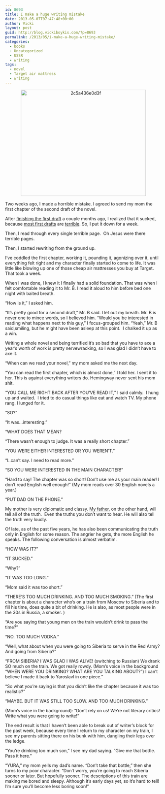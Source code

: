 ```yaml
---
id: 8693
title: I make a huge writing mistake
date: 2013-05-07T07:47:48+00:00
author: Vicki
layout: post
guid: http://blog.vickiboykis.com/?p=8693
permalink: /2013/05/i-make-a-huge-writing-mistake/
categories:
  - books
  - Uncategorized
  - USSR
  - writing
tags:
  - novel
  - Target air mattress
  - writing
---
```

<p style="text-align: center;">
   <a href="http://blog.vickiboykis.com/wp-content/uploads/2013/05/2c5a436e0d3f.jpg"><img class="aligncenter  wp-image-8695" alt="2c5a436e0d3f" src="http://blog.vickiboykis.com/wp-content/uploads/2013/05/2c5a436e0d3f-580x493.jpg" width="406" height="345" /></a>
</p>

Two weeks ago, I made a horrible mistake. I agreed to send my mom the first chapter of the second draft of the novel.

<!--more-->

After <a href="http://blog.vickiboykis.com/2013/03/boom/" target="_blank">finishing the first draft</a> a couple months ago, I realized that it sucked, because <a href="http://blog.vickiboykis.com/2010/02/im-going-to-fire-my-editor/" target="_blank">most first drafts</a> are <a href="http://blog.vickiboykis.com/2012/04/how-writers-lie-or-eel-hunting/" target="_blank">terrible</a>. So, I put it down for a week.

Then, I read through every single terrible page.  Oh Jesus were there terrible pages.

Then, I started rewriting from the ground up.

I&#8217;ve coddled the first chapter, working it, pounding it, agonizing over it, until everything felt right and my character finally started to come to life. It was little like blowing up one of those cheap air mattresses you buy at Target. That took a week.

When I was done, I knew it I finally had a solid foundation. That was when I felt comfortable reading it to Mr. B. I read it aloud to him before bed one night with baited breath.

&#8220;How is it,&#8221; I asked him.

&#8220;It&#8217;s pretty good for a second draft,&#8221; Mr. B said. I let out my breath. Mr. B is never one to mince words, so I believed him. &#8220;Would you be interested in reading what happens next to this guy,&#8221; I focus-grouped him. &#8220;Yeah,&#8221; Mr. B said,smiling, but he might have been asleep at this point.  I chalked it up as a win.

Writing a whole novel and being terrified it&#8217;s so bad that you have to axe a year&#8217;s worth of work is pretty nervewracking, so I was glad I didn&#8217;t have to axe it.

&#8220;When can we read your novel,&#8221; my mom asked me the next day.

&#8220;You can read the first chapter, which is almost done,&#8221; I told her. I sent it to her. This is against everything writers do. Hemingway never sent his mom shit.

&#8220;YOU CALL ME RIGHT BACK AFTER YOU&#8217;VE READ IT,&#8221; I said calmly.  I hung up and waited.  I tried to do casual things like eat and watch TV. My phone rang. I lunged for it.

&#8220;SO?&#8221;

&#8220;It was&#8230;interesting.&#8221;

&#8220;WHAT DOES THAT MEAN?

&#8220;There wasn&#8217;t enough to judge. It was a really short chapter.&#8221;

&#8220;YOU WERE EITHER INTERESTED OR YOU WEREN&#8217;T.&#8221;

&#8220;I..can&#8217;t say. I need to read more.&#8221;

&#8220;SO YOU WERE INTERESTED IN THE MAIN CHARACTER!&#8221;

&#8220;Hard to say! The chapter was so short! Don&#8217;t use me as your main reader! I don&#8217;t read English well enough!&#8221; (My mom reads over 30 English novels a year.)

&#8220;PUT DAD ON THE PHONE.&#8221;

My mother is very diplomatic and classy. <a href="http://blog.vickiboykis.com/2011/07/russian-medical-advice-part-two/" target="_blank">My father</a>, on the other hand, will tell all of the truth.  Even the truths you don&#8217;t want to hear. He will also tell the truth very loudly.

Of late, as of the past five years, he has also been communicating the truth only in English for some reason. The angrier he gets, the more English he speaks. The following conversation is almost verbatim.

&#8220;HOW WAS IT?&#8221;

&#8220;IT SUCKED.&#8221;

&#8220;Why?&#8221;

&#8220;IT WAS TOO LONG.&#8221;

&#8220;Mom said it was too short.&#8221;

&#8220;THERE&#8217;S TOO MUCH DRINKING. AND TOO MUCH SMOKING.&#8221; (The first chapter is about a character who&#8217;s on a train from Moscow to Siberia and to fill his time, does quite a bit of drinking. He is also, as most people were in the 30s in Russia, a smoker. )

&#8220;Are you saying that young men on the train wouldn&#8217;t drink to pass the time?&#8221;

&#8220;NO. TOO MUCH VODKA.&#8221;

&#8220;Well, what about when you were going to Siberia to serve in the Red Army? And going from Siberia?&#8221;

&#8220;FROM SIBERIA? I WAS GLAD I WAS ALIVE! (switching to Russian) We drank SO much on the train. We got really rowdy. (Mom&#8217;s voice in the background &#8220;WHEN WERE YOU DRINKING? WHAT ARE YOU TALKING ABOUT?&#8221;) I can&#8217;t believe I made it back to Yaroslavl in one piece.&#8221;

&#8220;So what you&#8217;re saying is that you didn&#8217;t like the chapter because it was too realistic?&#8221;

&#8220;MAYBE. BUT IT WAS STILL TOO SLOW. AND TOO MUCH DRINKING.&#8221;

(Mom&#8217;s voice in the background): &#8220;Don&#8217;t rely on us! We&#8217;re not literary critics! Write what you were going to write!&#8221;

The end result is that I haven&#8217;t been able to break out of writer&#8217;s block for the past week, because every time I return to my character on my train, I see my parents sitting there on his bunk with him, dangling their legs over the ledge.

&#8220;You&#8217;re drinking too much son,&#8221; I see my dad saying. &#8220;Give me that bottle. Pass it here.&#8221;

&#8220;YURA,&#8221; my mom yells my dad&#8217;s name. &#8220;Don&#8217;t take that bottle,&#8221; then she turns to my poor character. &#8220;Don&#8217;t worry, you&#8217;re going to reach Siberia sooner or later. But hopefully sooner. The descriptions of this train are making me bored and sleepy. Although it&#8217;s early days yet, so it&#8217;s hard to tell! I&#8217;m sure you&#8217;ll become less boring soon!&#8221;

&nbsp;

&nbsp;